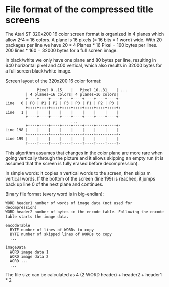 # File format of the compressed title screens

The Atari ST 320x200 16 color screen format is organized in 4 planes which
allow 2^4 = 16 colors. A plane is 16 pixels (= 16 bits = 1 word) wide. With
20 packages per line we have 20 * 4 Planes * 16 Pixel = 160 bytes per lines.
200 lines * 160 = 32000 bytes for a full screen image.

In black/white we only have one plane and 80 bytes per line, resulting in 640
horizontal pixel and 400 vertical, which also results in 32000 bytes for a full
screen black/white image.

Screen layout of the 320x200 16 color format:

                  Pixel 0..15    |   Pixel 16..31    | ...
             | 4 planes=16 colors| 4 planes=16 colors|
             +----+----+----+----+----+----+----+----+-
    Line   0 | P0 | P1 | P2 | P3 | P0 | P1 | P2 | P3 |
             +----+----+----+----+----+----+----+----+-
    Line   1 |    |    |    |    |    |    |    |    | 
             +----+----+----+----+----+----+----+----+-
                                 ...
             +----+----+----+----+----+----+----+----+-
    Line 198 |    |    |    |    |    |    |    |    | 
             +----+----+----+----+----+----+----+----+-
    Line 199 |    |    |    |    |    |    |    |    | 
             +----+----+----+----+----+----+----+----+-

This algorithm assumes that changes in the color plane are more rare when going
vertically through the picture and it allows skipping an empty run (it is assumed
that the screen is fully erased before decompression).

In simple words: it copies n vertical words to the screen, then skips m vertical
words. If the bottom of the screen (line 199) is reached, it jumps back up
line 0 of the next plane and continues.


Binary file format (every word is in big-endian):

    WORD header1 number of words of image data (not used for decompression)
    WORD header2 number of bytes in the encode table. Following the encode table starts the image data.

    encodeTable
      BYTE number of lines of WORDs to copy
      BYTE number of skipped lines of WORDs to copy
      ...

    imageData
      WORD image data 1
      WORD image data 2
      WORD ...
      ...

The file size can be calculated as 4 (2 WORD header) + header2 + header1 * 2
